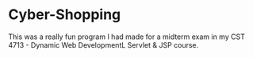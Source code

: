 # Cyber-Shopping
This was a really fun program I had made for a midterm exam in my CST 4713 - Dynamic Web DevelopmentL Servlet &amp; JSP course. 
